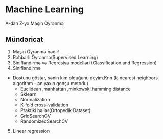 # Machine Learning 
A-dan Z-yə Maşın Öyrənmə

## Mündəricat

1. Maşın Öyrənmə nədir!
2. Rəhbərli Öyrənmə(Supervised Learning)
3. Sinifləndirmə və Reqresiya modelləri (Classification and Regression)
4. Sinifləndirmə
  - Dostunu göstər, sənin kim olduğunu deyim.Knn (k-nearest neighbors algorithm - ən yaxın qonşu metodu)
    - Euclidean ,manhattan ,minkowski,hamming distance
    - Sklearn
    - Normalization
    - K-fold cross-validation
    - Praktiki həllər(Ortopedik Dataset)
    - GridSearchCV
    - RandomizedSearchCV
5. Linear regression

